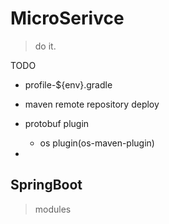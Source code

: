 # MicroSerivce
> do it.

TODO
- profile-${env}.gradle
- maven remote repository deploy
- protobuf plugin
    - os plugin(os-maven-plugin)

-




## SpringBoot
> modules